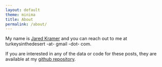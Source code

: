 ```yaml
---
layout: default
theme: minima
title: About
permalink: /about/
---
```


My name is [Jared Kramer](https://www.linkedin.com/in/jared-kramer-86a03024/) and you can reach out to me at turkeysinthedesert -at- gmail -dot- com.

If you are interested in any of the data or code for these posts, they are available at my [github repository](https://github.com/jgkramer/hummingbird/).




